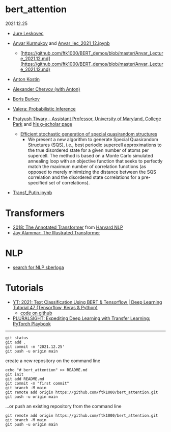 # bert_attention

2021.12.25

* [Jure Leskovec](jure_leskovec.md)
* [Anvar Kurmukov](anvar_2021_12.md) and [Anvar_lec_2021_12.ipynb](anvar_lec_2021_12.ipynb)
  * [https://github.com/ftk1000/BERT_demos/blob/master/Anvar_Lecture_2021.12.md](https://github.com/ftk1000/BERT_demos/blob/master/Anvar_Lecture_2021.12.md) 
  
* [Anton Kostin](anton_kostin.md)
* [Alexander Chervov (with Anton)](chervov.md)
* [Boris Burkov](boris_burkov.md)
* [Valera: Probabilistic Inference](valera.md)
* [Pratyush Tiwary - Assistant Professor, University of Maryland, College Park](https://chem.umd.edu/people/pratyush-tiwary) and [his g-scholar page](https://scholar.google.com/citations?user=v-NQD2cAAAAJ&hl=en)

  * [Efficient stochastic generation of special quasirandom structures](https://scholar.google.com/citations?view_op=view_citation&hl=en&user=v-NQD2cAAAAJ&alert_preview_top_rm=2&citation_for_view=v-NQD2cAAAAJ:hqOjcs7Dif8C)
    * We present a new algorithm to generate Special Quasirandom Structures (SQS), i.e., best periodic supercell approximations to the true disordered state for a given number of atoms per supercell. The method is based on a Monte Carlo simulated annealing loop with an objective function that seeks to perfectly match the maximum number of correlation functions (as opposed to merely minimizing the distance between the SQS correlation and the disordered state correlations for a pre-specified set of correlations).  
    
* [Transf_Putin.ipynb](Transf_Putin.ipynb)

# Transformers
* [2018: The Annotated Transformer](http://nlp.seas.harvard.edu/2018/04/03/attention.html) from [Harvard NLP](http://nlp.seas.harvard.edu/)
* [Jay Alammar: The Illustrated Transformer](https://jalammar.github.io/illustrated-transformer/)

# NLP

* [search for NLP sberloga](https://www.youtube.com/results?search_query=%D0%90%D0%BD%D1%82%D0%BE%D0%BD+%D0%9A%D0%BE%D1%81%D1%82%D0%B8%D0%BD+sberloga)

# Tutorials
* [YT: 2021: Text Classification Using BERT & Tensorflow | Deep Learning Tutorial 47 (Tensorflow, Keras & Python)](https://www.youtube.com/watch?v=hOCDJyZ6quA)
  * [code on github](https://github.com/codebasics/deep-learning-keras-tf-tutorial/blob/master/47_BERT_text_classification/BERT_email_classification-handle-imbalance.ipynb) 
* [PLURALSIGHT: Expediting Deep Learning with Transfer Learning: PyTorch Playbook](https://www.pluralsight.com/courses/expediting-deep-learning-transfer-pytorch-playbook?aid=701j0000001heIqAAI&promo=&utm_source=non_branded&utm_medium=digital_paid_search_google&utm_campaign=CA_Dynamic&utm_content=&cq_cmp=179446878&gclid=Cj0KCQiAk4aOBhCTARIsAFWFP9E47bYDK4V2EEvdRCi8GXnXt5tPtA8CciolfkwggVN6-GV5kJgBzFIaAik1EALw_wcB)

---

    git status
    git add .
    git commit -m '2021.12.25'
    git push -u origin main

create a new repository on the command line

    echo "# bert_attention" >> README.md
    git init
    git add README.md
    git commit -m "first commit"
    git branch -M main
    git remote add origin https://github.com/ftk1000/bert_attention.git
    git push -u origin main

…or push an existing repository from the command line

    git remote add origin https://github.com/ftk1000/bert_attention.git
    git branch -M main
    git push -u origin main
